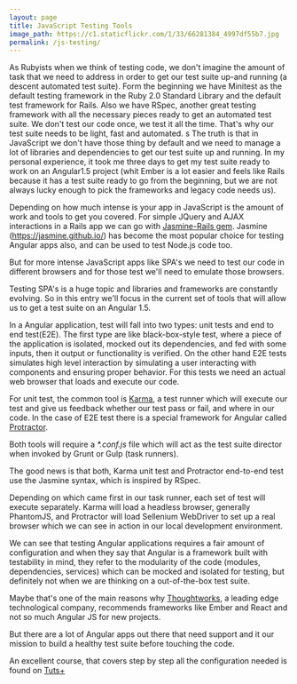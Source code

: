 ```yaml
---
layout: page
title: JavaScript Testing Tools
image_path: https://c1.staticflickr.com/1/33/66281384_4997df55b7.jpg
permalink: /js-testing/
---
```


As Rubyists when we think of testing code, we don't imagine the amount of task that we need to address in order to get our test suite up-and running (a descent automated test suite). Form the beginning we have Minitest as the default testing framework in the Ruby 2.0 Standard Library and the default test framework for Rails. Also we have RSpec, another great testing framework with all the necessary pieces ready to get an automated test suite. We don't test our code once, we test it all the time. That's why our test suite needs to be light, fast and automated.
s
The truth is that in JavaScript we don't have those thing by default and we need to manage a lot of libraries and dependencies to get our test suite up and running. In my personal experience, it took me three days to get my test suite ready to work on an Angular1.5 project (whit Ember is a lot easier and feels like Rails because it has a test suite ready to go from the beginning, but we are not always lucky enough to pick the frameworks and legacy code needs us).

Depending on how much intense is your app in JavaScript is the amount of work and tools to get you covered. For simple JQuery and AJAX interactions in a Rails app we can go with [Jasmine-Rails gem](https://github.com/searls/jasmine-rails). Jasmine (https://jasmine.github.io/) has become the most popular choice for testing Angular apps also, and can be used to test Node.js code too.

But for more intense JavaScript apps like SPA's we need to test our code in different browsers and for those test we'll need to emulate those browsers.

Testing SPA's is a huge topic and libraries and frameworks are constantly evolving. So in this entry we'll focus in the current set of tools that will allow us to get a test suite on an Angular 1.5.

In a Angular application, test will fall into two types: unit tests and end to end test(E2E). The first type are like black-box-style test, where a piece of the application is isolated, mocked out its dependencies, and fed with some inputs, then it output or functionality is verified. On the other hand E2E tests simulates high level interaction by simulating a user interacting with components and ensuring proper behavior. For this tests we need an actual web browser that loads and execute our code.

For unit test, the common tool is [Karma](https://karma-runner.github.io/1.0/index.html), a test runner which will execute our test and give us feedback whether our test pass or fail, and where in our code. In the case of E2E test there is a special framework for Angular called [Protractor](http://www.protractortest.org/#/).

Both tools will require a *\*.conf.js* file which will act as the test suite director when invoked by Grunt or Gulp (task runners).

The good news is that both, Karma unit test and Protractor end-to-end test use the Jasmine syntax, which is inspired by RSpec.  

Depending on which came first in our task runner, each set of test will execute separately. Karma will load a headless browser, generally PhantomJS, and Protractor will load Sellenium WebDriver to set up a real browser which we can see in action in our local development environment.

We can see that testing Angular applications requires a fair amount of configuration and when they say that Angular is a framework built with testability in mind, they refer to the modularity of the code (modules, dependencies, services) which can be mocked and isolated for testing, but definitely not when we are thinking on a out-of-the-box test suite.

Maybe that's one of the main reasons why [Thoughtworks](https://www.thoughtworks.com/radar/languages-and-frameworks), a leading edge technological company, recommends frameworks like Ember and React and not so much Angular JS for new projects.

But there are a lot of Angular apps out there that need support and it our mission to build a healthy test suite before touching the code.

An excellent course, that covers step by step all the configuration needed is found on [Tuts+](https://code.tutsplus.com/courses/angularjs-for-test-driven-development)          
